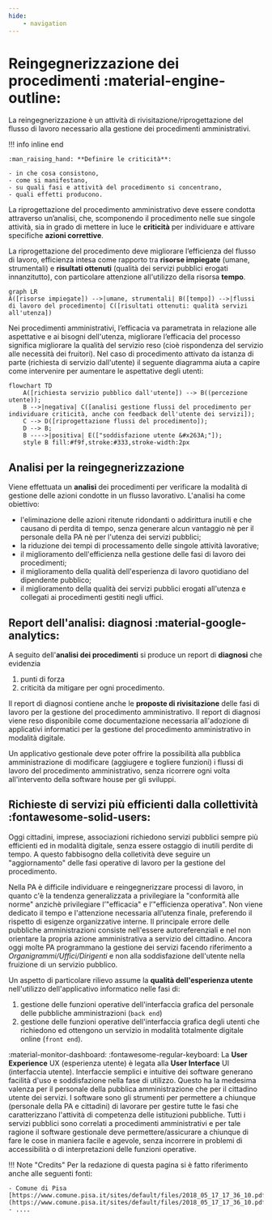```yaml
---
hide:
    - navigation
---
```



# Reingegnerizzazione dei procedimenti :material-engine-outline:
La reingegnerizzazione è un attività di rivisitazione/riprogettazione del flusso di lavoro necessario alla gestione dei procedimenti amministrativi.

!!! info inline end

    :man_raising_hand: **Definire le criticità**:
    
    - in che cosa consistono, 
    - come si manifestano, 
    - su quali fasi e attività del procedimento si concentrano, 
    - quali effetti producono.
    
La riprogettazione del procedimento amministrativo deve essere condotta attraverso un’analisi, che, scomponendo il procedimento nelle sue singole attività, sia in grado di mettere in luce le **criticità** per individuare e attivare specifiche **azioni correttive**.

La riprogettazione del procedimento deve migliorare l’efficienza del flusso di lavoro, efficienza intesa come rapporto tra **risorse impiegate** (umane, strumentali) e **risultati ottenuti** (qualità dei servizi pubblici erogati innanzitutto), con particolare attenzione all'utilizzo della risorsa **tempo**. 

``` mermaid
graph LR
A([risorse impiegate]) -->|umane, strumentali| B([tempo]) -->|flussi di lavoro del procedimento| C([risultati ottenuti: qualità servizi all'utenza]) 
```

Nei procedimenti amministrativi, l’efficacia va parametrata in relazione alle aspettative e ai bisogni dell'utenza, migliorare l’efficacia del processo significa migliorare la qualità del servizio reso (cioè rispondenza del servizio alle necessità dei fruitori). Nel caso di procedimento attivato da istanza di parte (richiesta di servizio dall'utente) il seguente diagramma aiuta a capire come intervenire per aumentare le aspettative degli utenti: 

``` mermaid
flowchart TD
    A([richiesta servizio pubblico dall'utente]) --> B((percezione utente));
    B -->|negativa| C([analisi gestione flussi del procedimento per individuare criticità, anche con feedback dell'utente dei servizi]);
    C --> D([riprogettazione flussi del procedimento]);
    D --> B;
    B ---->|positiva| E(["soddisfazione utente &#x263A;"]);
    style B fill:#f9f,stroke:#333,stroke-width:2px
```


## Analisi per la reingegnerizzazione
Viene effettuata un **analisi** dei procedimenti per verificare la modalità di gestione delle azioni condotte in un flusso lavorativo. L'analisi ha come obiettivo:

- l'eliminazione delle azioni ritenute ridondanti o addirittura inutili e che causano di perdita di tempo, senza generare alcun vantaggio nè per il personale della PA nè per l'utenza dei servizi pubblici;
- la riduzione dei tempi di processamento delle singole attività lavorative;
- il miglioramento dell'efficienza nella gestione delle fasi di lavoro dei procedimenti;
- il miglioramento della qualità dell'esperienza di lavoro quotidiano del dipendente pubblico;
- il miglioramento della qualità dei servizi pubblici erogati all'utenza e collegati ai procedimenti gestiti negli uffici.


## Report dell'analisi: diagnosi :material-google-analytics:
A seguito dell'**analisi dei procedimenti** si produce un report di **diagnosi** che evidenzia 

1. punti di forza 
2. criticità da mitigare per ogni procedimento. 

Il report di diagnosi contiene anche le **proposte di rivisitazione** delle fasi di lavoro per la gestione del procedimento amministrativo. Il report di diagnosi viene reso disponibile come documentazione necessaria all'adozione di applicativi informatici per la gestione del procedimento amministrativo in modalità digitale.

Un applicativo gestionale deve poter offrire la possibilità alla pubblica amministrazione di modificare (aggiugere e togliere funzioni) i flussi di lavoro del procedimento amministrativo, senza ricorrere ogni volta all'intervento della software house per gli sviluppi.


## Richieste di servizi più efficienti dalla collettività :fontawesome-solid-users:
Oggi cittadini, imprese, associazioni richiedono servizi pubblici sempre più efficienti ed in modalità digitale, senza essere ostaggio di inutili perdite di tempo. A questo fabbisogno della colletività deve seguire un "aggiornamento" delle fasi operative di lavoro per la gestione del procedimento. 

Nella PA è difficile individuare e reingegnerizzare processi di lavoro, in quanto c'è la tendenza generalizzata a privilegiare la "conformità alle norme" anzichè privilegiare l’"efficacia" e l’"efficienza operativa". 
Non viene dedicato il tempo e l'attenzione necessaria all’utenza finale, preferendo il rispetto di esigenze organizzative interne. Il principale errore delle pubbliche amministrazioni consiste nell'essere autoreferenziali e nel non orientare la propria azione amministrativa a servizio del cittadino. Ancora oggi molte PA programmano la gestione dei servizi facendo riferimento a *Organigrammi/Uffici/Dirigenti* e non alla soddisfazione dell'utente nella fruizione di un servizio pubblico.

Un aspetto di particolare rilievo assume la **qualità dell'esperienza utente**  nell'utilizzo dell'applicativo informatico nelle fasi di:

1. gestione delle funzioni operative dell'interfaccia grafica del personale delle pubbliche amministrazioni (`back end`)
2. gestione delle funzioni operative dell'interfaccia grafica degli utenti che richiedono ed ottengono un servizio in modalità totalmente digitale online (`front end`).

:material-monitor-dashboard: :fontawesome-regular-keyboard: La **User Experience** UX (esperienza utente) è legata alla **User Interface** UI (interfaccia utente). Interfaccie semplici e intuitive dei software generano facilità d'uso e soddisfazione nella fase di utilizzo. Questo ha la medesima valenza per il personale della pubblica amministrazione che per il cittadino utente dei servizi. 
I software sono gli strumenti per permettere a chiunque (personale della PA e cittadini) di lavorare per gestire tutte le fasi che caratterizzano l'attività di competenza delle istituzioni pubbliche. Tutti i servizi pubblici sono correlati a procedimenti amministrativi e per tale ragione il software gestionale deve permettere/assicurare a chiunque di fare le cose in maniera facile e agevole, senza incorrere in problemi di accessibilità o di interpretazioni delle funzioni operative.








!!! Note "Credits"
    Per la redazione di questa pagina si è fatto riferimento anche alle seguenti fonti: 
    
    - Comune di Pisa [https://www.comune.pisa.it/sites/default/files/2018_05_17_17_36_10.pdf](https://www.comune.pisa.it/sites/default/files/2018_05_17_17_36_10.pdf)
    - ....
    
